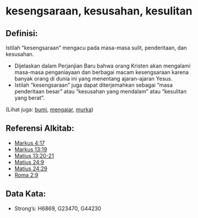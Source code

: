 # kesengsaraan, kesusahan, kesulitan

## Definisi:

Istilah “kesengsaraan” mengacu pada masa-masa sulit, penderitaan, dan kesusahan.

* Dijelaskan dalam Perjanjian Baru bahwa orang Kristen akan mengalami masa-masa penganiayaan dan berbagai macam kesengsaraan karena banyak orang di dunia ini yang menentang ajaran-ajaran Yesus.
* Istilah “kesengsaraan” juga dapat diterjemahkan sebagai “masa penderitaan besar” atau “kesusahan yang mendalam” atau “kesulitan yang berat”.

(Lihat juga: [bumi](../other/earth.md), [mengajar](../other/teach.md), [murka](../kt/wrath.md))

## Referensi Alkitab:

* [Markus 4:17](rc://en/tn/help/mrk/04/17)
* [Markus 13:19](rc://en/tn/help/mrk/13/19)
* [Matius 13:20-21](rc://en/tn/help/mat/13/20)
* [Matius 24:9](rc://en/tn/help/mat/24/09)
* [Matius 24:29](rc://en/tn/help/mat/24/29)
* [Roma 2:9](rc://en/tn/help/rom/02/09)

## Data Kata:

* Strong’s: H6869, G23470, G44230
